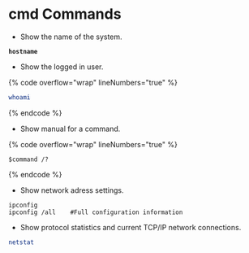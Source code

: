 # cmd Commands

* Show the name of the system.

<pre class="language-sh" data-overflow="wrap" data-line-numbers><code class="lang-sh"><strong>hostname
</strong></code></pre>



* Show the logged in user.

{% code overflow="wrap" lineNumbers="true" %}
```sh
whoami
```
{% endcode %}



* &#x20;Show manual for a command.

{% code overflow="wrap" lineNumbers="true" %}
```shell
$command /?
```
{% endcode %}



* Show network adress settings.

```shell
ipconfig
ipconfig /all    #Full configuration information
```



* Show protocol statistics and current TCP/IP network connections.

```sh
netstat
```
